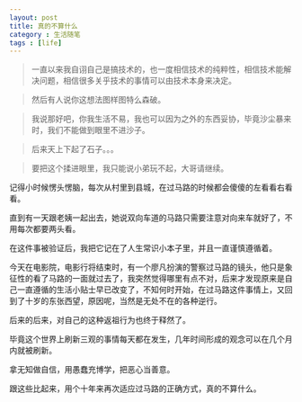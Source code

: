 ```yaml
---
layout: post
title: 真的不算什么
category : 生活随笔
tags : [life]
---
```


>一直以来我自诩自己是搞技术的，也一度相信技术的纯粹性，相信技术能解决问题，相信很多关乎技术的事情可以由技术本身来决定。

>然后有人说你这想法图样图特么森破。

>我说那好吧，你我生活不易，我也可以因为之外的东西妥协，毕竟沙尘暴来时，我们不能做到眼里不进沙子。

>后来天上下起了石子。。。

>要把这个揉进眼里，我只能说小弟玩不起，大哥请继续。

记得小时候愣头愣脑，每次从村里到县城，在过马路的时候都会傻傻的左看看右看看。

直到有一天跟老姨一起出去，她说双向车道的马路只需要注意对向来车就好了，不用每次都要两头看。

在这件事被验证后，我把它记在了人生常识小本子里，并且一直谨慎遵循着。

今天在电影院，电影行将结束时，有一个廖凡扮演的警察过马路的镜头，他只是象征性的看了马路的一面就过去了，我突然觉得哪里有点不对，后来才发现原来是自己一直遵循的生活小贴士早已改变了，不知何时开始，在过马路这件事情上，又回到了十岁的东张西望，原因呢，当然是无处不在的各种逆行。

后来的后来，对自己的这种返祖行为也终于释然了。

毕竟这个世界上刷新三观的事情每天都在发生，几年时间形成的观念可以在几个月内就被刷新。

拿无知做自信，用愚蠢充博学，把恶心当善意。

跟这些比起来，用个十年来再次适应过马路的正确方式，真的不算什么。
